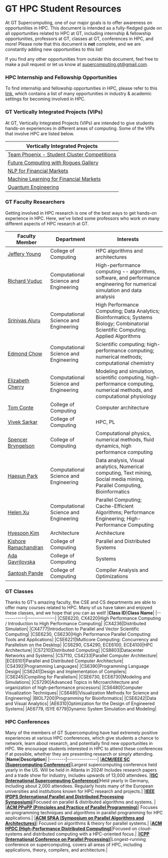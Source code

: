 # GT HPC Student Resources

At GT Supercomputing, one of our major goals is to offer awareness on opportunities in HPC. This document is intended as a fully-fledged guide on all opportunities related to HPC at GT, including internship & fellowship opportunities, professors at GT, classes at GT, conferences in HPC, and more!
Please note that this document is **not** complete, and we are constantly adding new opportunities to this list! 

If you find any other opportunities from outside this document, feel free to make a pull request or let us know at supercomputing.gt@gmail.com.

### HPC Internship and Fellowship Opportunities
To find internship and fellowship opportunities in HPC, please refer to this [link](https://github.com/suco-gt/HPC-Internships), which contains a list of many opportunities in industry & academic settings for becoming involved in HPC. 

### GT Vertically Integrated Projects (VIPs)
At GT, Vertically Integrated Projects (VIPs) are intended to give students hands-on experiences in different areas of computing. Some of the VIPs that involve HPC are listed below. 

|**Vertically Integrated Projects**|
|----------------------------------|
|[Team Phoenix - Student Cluster Competitions](https://www.vip.gatech.edu/teams/vwp)|
|[Future Computing with Rogues Gallery](https://www.vip.gatech.edu/teams/vwa)|
|[NLP for Financial Markets ](https://www.vip.gatech.edu/teams/vxu)|
|[Machine Learning for Financial Markets](https://www.vip.gatech.edu/teams/vxv)|
|[Quantum Engineering](https://www.vip.gatech.edu/teams/vyc)|

### GT Faculty Researchers
Getting involved in HPC research is one of the best ways to get hands-on experience in HPC. Here, we've listed some professors who work on many different aspects of HPC research at GT. 

|**Faculty Member**|**Department**|**Interests**|
|------------------|--------------|-------------|
|[Jeffery Young](https://jyoung3131.github.io)|College of Computing|HPC algorithms and architectures|
|[Richard Vuduc](https://vuduc.org/v2/)|Computational Science and Engineering|High-performance computing -- algorithms, software, and performance engineering for numerical simulation and data analysis|
|[Srinivas Aluru](https://faculty.cc.gatech.edu/~saluru/)|Computational Science and Engineering|High Performance Computing; Data Analytics; Bioinformatics; Systems Biology; Combinatorial Scientific Computing; Applied Algorithms|
|[Edmond Chow](https://faculty.cc.gatech.edu/~echow/)|Computational Science and Engineering|Scientific computing; high-performance computing; numerical methods; computational chemistry|
|[Elizabeth Cherry](https://faculty.cc.gatech.edu/~echerry/)|Computational Science and Engineering|Modeling and simulation, scientific computing, high-performance computing, numerical methods, and computational physiology|
|[Tom Conte](http://www.cc.gatech.edu/~conte)|College of Computing|Computer architecture|
|[Vivek Sarkar](https://habanero.cc.gatech.edu)|College of Computing|HPC, PL|
|[Spencer Bryngelson](https://comp-physics.group)|College of Computing|Computational physics, numerical methods, fluid dynamics, high performance computing|
|[Haesun Park](https://faculty.cc.gatech.edu/~hpark/)|Computational Science and Engineering|Data analysis, Visual analytics, Numerical computing, Text mining, Social media mining, Parallel Computing, Bioinformatics|
|[Helen Xu](https://itshelenxu.github.io)|Computational Science and Engineering|Parallel Computing; Cache-Efficient Algorithms; Performance Engineering; High-Performance Computing|
|[Hyesoon Kim](https://faculty.cc.gatech.edu/~hyesoon/)|Architecture|Architecture|
|[Kishore Ramachandran](http://www.cc.gatech.edu/~rama)|College of Computing|Parallel and Distributed Systems|
|[Ada Gavrilovska](http://www.cc.gatech.edu/~ada)|College of Computing|Systems|
|[Santosh Pande](https://sites.google.com/site/profsantoshpande/)|College of Computing|Compiler Analysis and Optimizations|

### GT Classes 
Thanks to GT's amazing faculty, the CSE and CS departments are able to offer many courses related to HPC. Many of us have taken and enjoyed these classes, and we hope that you can as well!
|**Class ID**|**Class Name**|
|------------|--------------|
|CSE6220, CX4220|High Performance Computing / Introduction to High Performance Computing|
|CX4236|Distributed Simulation|
|CX4777|Introduction to Parallel and Vector Scientific Computing|
|CSE6230, CS6230|High Performance Parallel Computing: Tools and Applications|
|CSE6221|Multicore Computing: Concurrency and Parallelism on the Desktop|
|CS6290, CS4290, ECE6100, ECE4100|HPC Architecture|
|CS7210|Distributed Computing|
|CS8803|Datacenter Networks and Systems|
|CS7110, CS4233|Parallel Computer Architecture|
|ECE6101|Parallel and Distributed Computer Architecture|
|CS4392|Programming Languages|
|CS6390|Programming Language Design|
|CS6241|Design and Implementation of Compilers|
|CS6245|Compiling for Parallelism|
|CSE6730, ECE6730|Modeling and Simulations|
|CS7290|Advanced Topics in Microarchitecture and organization of high-performance processors|
|CS6480|Computer Visualization Techniques|
|CS6485|Visualization Methods for Science and Engineering|
|BIOL7200|Programming for Bioinformatics|
|CSE6242|Data and Visual Analytics|
|AE6310|Optimization for the Design of Engineered Systems|
|AE6779, ISYE 6779|Dynamic System Simulation and Modeling|

### HPC Conferences
Many of the members of GT Supercomputing have had extremely positive experiences at various HPC conferences, which give students a chance to network, learn about research, and potentially find new opportunities in HPC. We encourage students interested in HPC to attend these conferences if at possible, whether they are presenting research or simply attending. 
|**Name**|**Description**|
|--------|---------------|
|**[ACM/IEEE SC (Supercomputing Conference)](https://supercomputing.org)**|Largest supercomputing conference held yearly in the US. Will be held in Atlanta in 2024! Includes research papers and a trade show for industry, includes upwards of 13,000 attendees.
|**[ISC (International Supercomputing Conference)](https://www.isc-hpc.com/)**|Held yearly in Germany, including about 2,000 attendees. Regularly hosts many of the European universities and institutions known for HPC research and projects.|
|**[IEEE IPDPS (International Parallel and Distributed Processing Symposium)](ipdps.org)**|Focused on parallel & distributed algorithms and systems. |
|**[ACM PPoPP (Principles and Practice of Parallel Programming)](https://dl.acm.org/conference/ppopp)**| Focuses on programming techniques and algorithms in parallel programming for HPC applications.|
|**[ACM SPAA (Symposium on Parallel Algorithms and Architectures)](https://spaa.acm.org/)**| Focused on algorithms & theory for parallel systems.|
|**[ACM HPDC (High-Performance Distributed Computing)](https://dl.acm.org/conference/hpdc)**|Focused on cloud-systems and distributed computing with a HPC-oriented focus.|
|**[ICPP (International Conference on Parallel Processing)](http://icpp23.sci.utah.edu/)**|Longest-running conference on supercomputing, covers all areas of HPC, including applications, theory, compilers, and architecture.|
